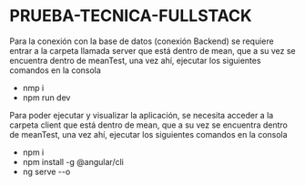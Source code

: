 # PRUEBA-TECNICA-FULLSTACK

Para la conexión con la base de datos (conexión Backend) se requiere entrar a la carpeta llamada server que está dentro de mean, que a su vez se encuentra dentro de meanTest, una vez ahí, ejecutar los siguientes comandos en la consola
-   nmp i
-   npm run dev

Para poder ejecutar y visualizar la aplicación, se necesita acceder a la carpeta client que está dentro de mean, que a su vez se encuentra dentro de meanTest, una vez ahí, ejecutar los siguientes comandos en la consola

-   npm i
-   npm install -g @angular/cli
-   ng serve --o

